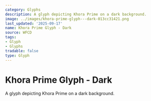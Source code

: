 ```yaml
---
category: Glyphs
description: A glyph depicting Khora Prime on a dark background.
image: ../images/khora-prime-glyph---dark-013cc31421.png
last_updated: '2025-09-17'
name: Khora Prime Glyph - Dark
source: WFCD
tags:
- Glyph
- Glyphs
tradable: false
type: Glyph
---
```


# Khora Prime Glyph - Dark

A glyph depicting Khora Prime on a dark background.

